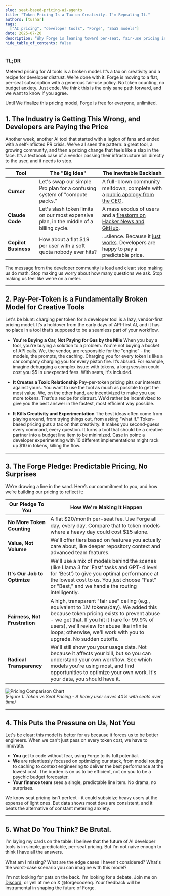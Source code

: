 ```yaml
---
slug: seat-based-pricing-ai-agents
title: "Token Pricing Is a Tax on Creativity. I'm Repealing It."
authors: [tushar]
tags:
  ["AI pricing", "developer tools", "Forge", "SaaS models"]
date: 2025-07-20
description: "Why Forge is leaning toward per-seat, fair-use pricing instead of token billing and I want your feedback."
hide_table_of_contents: false
---
```


### TL;DR

Metered pricing for AI tools is a broken model. It’s a tax on creativity and a recipe for developer distrust. We’re done with it. Forge is moving to a flat, per-seat subscription with a generous fair-use policy. No token counting, no budget anxiety. Just code. We think this is the only sane path forward, and we want to know if you agree.

Until We finalize this pricing model, Forge is free for everyone, unlimited.

## <!-- truncate -->

## 1. The Industry is Getting This Wrong, and Developers are Paying the Price

Another week, another AI tool that started with a legion of fans and ended with a self-inflicted PR crisis. We've all seen the pattern: a great tool, a growing community, and then a pricing change that feels like a slap in the face. It’s a textbook case of a vendor passing their infrastructure bill directly to the user, and it needs to stop.

| Tool                 | The "Big Idea"                                                                         | The Inevitable Backlash                                                                                                                                                                        |
| -------------------- | -------------------------------------------------------------------------------------- | ---------------------------------------------------------------------------------------------------------------------------------------------------------------------------------------------- |
| **Cursor**           | Let's swap our simple Pro plan for a confusing system of "compute packs."              | A full-blown community meltdown, complete with a [public apology from the CEO](https://cursor.com/blog/june-2025-pricing).                                                                     |
| **Claude Code**      | Let's slash token limits on our most expensive plan, in the middle of a billing cycle. | A mass exodus of users and a [firestorm on Hacker News and GitHub](https://techcrunch.com/2025/07/17/anthropic-tightens-usage-limits-for-claude-code-without-telling-users/).                  |
| **Copilot Business** | How about a flat $19 per user with a soft quota nobody ever hits?                      | ...silence. Because it [just works](https://docs.github.com/en/billing/managing-billing-for-github-copilot/about-billing-for-github-copilot). Developers are happy to pay a predictable price. |

The message from the developer community is loud and clear: stop making us do math. Stop making us worry about how many questions we ask. Stop making us feel like we're on a meter.

---

## 2. Pay-Per-Token is a Fundamentally Broken Model for Creative Tools

Let's be blunt: charging per token for a developer tool is a lazy, vendor-first pricing model. It’s a holdover from the early days of API-first AI, and it has no place in a tool that’s supposed to be a seamless part of your workflow.

- **You're Buying a Car, Not Paying for Gas by the Mile**
  When you buy a tool, you're buying a solution to a problem. You're not buying a bucket of API calls. We, the vendor, are responsible for the "engine" - the models, the prompts, the caching. Charging you for every token is like a car company charging you for every piston fire. It’s absurd. For example, imagine debugging a complex issue: with tokens, a long session could cost you $5 in unexpected fees. With seats, it's included.

- **It Creates a Toxic Relationship**
  Pay-per-token pricing pits our interests against yours. You want to use the tool as much as possible to get the most value. We, on the other hand, are incentivized to make you use more tokens. That’s a recipe for distrust. We'd rather be incentivized to give you the best answer in the fastest, most efficient way possible.

- **It Kills Creativity and Experimentation**
  The best ideas often come from playing around, from trying things out, from asking "what if." Token-based pricing puts a tax on that creativity. It makes you second-guess every command, every question. It turns a tool that should be a creative partner into a budget line item to be minimized. Case in point: a developer experimenting with 10 different implementations might rack up $10 in tokens, killing the flow.

---

## 3. The Forge Pledge: Predictable Pricing, No Surprises

We’re drawing a line in the sand. Here’s our commitment to you, and how we’re building our pricing to reflect it:

| Our Pledge To You             | How We're Making It Happen                                                                                                                                                                                                                                                                                |
| ----------------------------- | --------------------------------------------------------------------------------------------------------------------------------------------------------------------------------------------------------------------------------------------------------------------------------------------------------- |
| **No More Token Counting**    | A flat $20/month per-seat fee. Use Forge all day, every day. Compare that to token models where a heavy day could cost $15 alone.                                                                                                                                                                         |
| **Value, Not Volume**         | We'll offer tiers based on features you actually care about, like deeper repository context and advanced team features.                                                                                                                                                                                   |
| **It's Our Job to Optimize**  | We'll use a mix of models behind the scenes (like Llama 3 for 'Fast' tasks and GPT-4 level for 'Best') to give you optimal performance at the lowest cost to us. You just choose "Fast" or "Best," and we handle the routing intelligently.                                                               |
| **Fairness, Not Frustration** | A high, transparent "fair use" ceiling (e.g., equivalent to 1M tokens/day). We added this because token pricing exists to prevent abuse - we get that. If you hit it (rare for 99.9% of users), we'll review for abuse like infinite loops; otherwise, we'll work with you to upgrade. No sudden cutoffs. |
| **Radical Transparency**      | We'll still show you your usage data. Not because it affects your bill, but so you can understand your own workflow. See which models you're using most, and find opportunities to optimize your own work. It's your data, you should have it.                                                            |

![Pricing Comparison Chart](https://example.com/pricing-chart.png)  
_(Figure 1: Token vs Seat Pricing - A heavy user saves 40% with seats over time)_

---

## 4. This Puts the Pressure on Us, Not You

Let's be clear: this model is better for us because it forces us to be better engineers. When we can't just pass on every token cost, we have to innovate.

- **You** get to code without fear, using Forge to its full potential.
- **We** are relentlessly focused on optimizing our stack, from model routing to caching to context engineering to deliver the best performance at the lowest cost. The burden is on us to be efficient, not on you to be a psychic budget forecaster.
- **Your finance team** sees a single, predictable line item. No drama, no surprises.

We know seat pricing isn't perfect - it could subsidize heavy users at the expense of light ones. But data shows most devs are consistent, and it beats the alternative of constant metering anxiety.

---

## 5. What Do You Think? Be Brutal.

I’m laying my cards on the table. I believe that the future of AI developer tools is in simple, predictable, per-seat pricing. But I’m not naive enough to think I have all the answers.

What am I missing? What are the edge cases I haven't considered? What's the worst-case scenario you can imagine with this model?

I'm not looking for pats on the back. I'm looking for a debate. Join me on [Discord](https://discord.gg/kRZBPpkgwq), or yell at me on X @forgecodehq. Your feedback will be instrumental in shaping the future of Forge.
